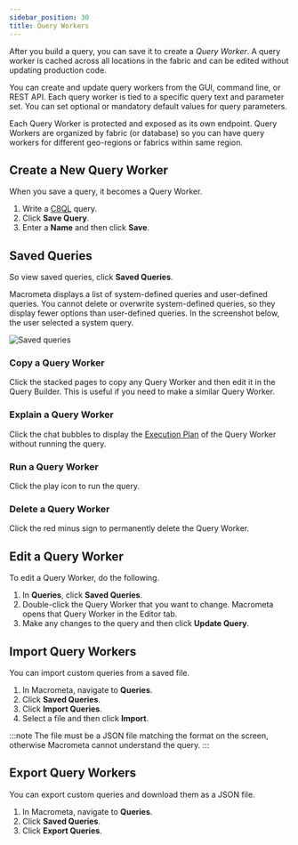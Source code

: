 ```yaml
---
sidebar_position: 30
title: Query Workers
---
```


After you build a query, you can save it to create a _Query Worker_. A query worker is cached across all locations in the fabric and can be edited without updating production code.

You can create and update query workers from the GUI, command line, or REST API. Each query worker is tied to a specific query text and parameter set. You can set optional or mandatory default values for query parameters.

Each Query Worker is protected and exposed as its own endpoint. Query Workers are organized by fabric (or database) so you can have query workers for different geo-regions or fabrics within same region.

## Create a New Query Worker

When you save a query, it becomes a Query Worker.

1. Write a [C8QL](../c8ql/) query.
2. Click **Save Query**.
3. Enter a **Name** and then click **Save**.

## Saved Queries

So view saved queries, click **Saved Queries**.

Macrometa displays a list of system-defined queries and user-defined queries. You cannot delete or overwrite system-defined queries, so they display fewer options than user-defined queries. In the screenshot below, the user selected a system query.

![Saved queries](/img/queries/saved-queries.png)

### Copy a Query Worker

Click the stacked pages to copy any Query Worker and then edit it in the Query Builder. This is useful if you need to make a similar Query Worker.

### Explain a Query Worker

Click the chat bubbles to display the [Execution Plan](running-queries.md#execution-plan) of the Query Worker without running the query.

### Run a Query Worker

Click the play icon to run the query.

### Delete a Query Worker

Click the red minus sign to permanently delete the Query Worker.

## Edit a Query Worker

To edit a Query Worker, do the following.

1. In **Queries**, click **Saved Queries**.
2. Double-click the Query Worker that you want to change. Macrometa opens that Query Worker in the Editor tab.
3. Make any changes to the query and then click **Update Query**.

## Import Query Workers

You can import custom queries from a saved file.

1. In Macrometa, navigate to **Queries**.
2. Click **Saved Queries**.
3. Click **Import Queries**.
4. Select a file and then click **Import**.

:::note
The file must be a JSON file matching the format on the screen, otherwise Macrometa cannot understand the query.
:::

## Export Query Workers

You can export custom queries and download them as a JSON file.

1. In Macrometa, navigate to **Queries**.
2. Click **Saved Queries**.
3. Click **Export Queries**.